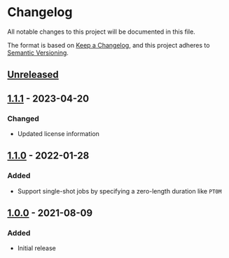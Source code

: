 # Changelog

All notable changes to this project will be documented in this file.

The format is based on [Keep a Changelog](https://keepachangelog.com/en/1.0.0/),
and this project adheres to [Semantic Versioning](https://semver.org/spec/v2.0.0.html).

## [Unreleased]

## [1.1.1] - 2023-04-20

### Changed
- Updated license information

## [1.1.0] - 2022-01-28

### Added

- Support single-shot jobs by specifying a zero-length duration like `PT0M`

## [1.0.0] - 2021-08-09

### Added

- Initial release

[unreleased]: https://github.com/saasquatch/micro-job-scheduler/compare/v1.1.1...HEAD
[1.1.1]: https://github.com/saasquatch/micro-job-scheduler/releases/tag/v1.1.1
[1.1.0]: https://github.com/saasquatch/micro-job-scheduler/releases/tag/v1.1.0
[1.0.0]: https://github.com/saasquatch/micro-job-scheduler/releases/tag/v1.0.0
